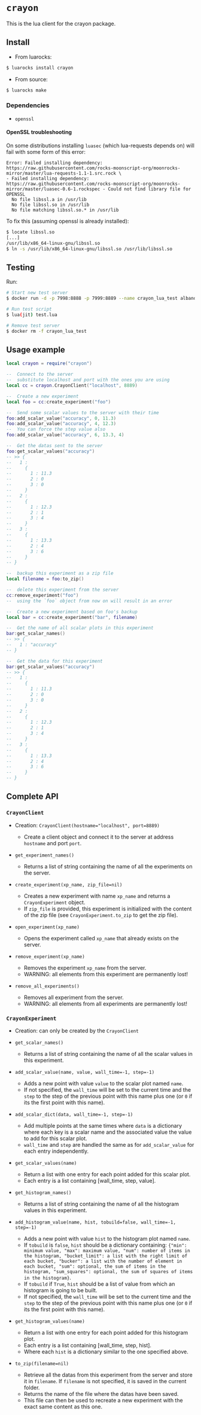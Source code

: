 # `crayon`

This is the lua client for the crayon package.


## Install

* From luarocks:
```bash
$ luarocks install crayon
```

* From source:
```bash
$ luarocks make
```

### Dependencies

* `openssl`


#### OpenSSL troubleshooting

On some distributions installing `luasec` (which lua-requests depends on) will
fail with some form of this error:

```
Error: Failed installing dependency: https://raw.githubusercontent.com/rocks-moonscript-org/moonrocks-mirror/master/lua-requests-1.1-1.src.rock \
- Failed installing dependency: https://raw.githubusercontent.com/rocks-moonscript-org/moonrocks-mirror/master/luasec-0.6-1.rockspec - Could not find library file for OPENSSL
  No file libssl.a in /usr/lib
  No file libssl.so in /usr/lib
  No file matching libssl.so.* in /usr/lib
```

To fix this (assuming openssl is already installed):

```bash
$ locate libssl.so
[...]
/usr/lib/x86_64-linux-gnu/libssl.so
$ ln -s /usr/lib/x86_64-linux-gnu/libssl.so /usr/lib/libssl.so
```


## Testing

Run:

```bash
# Start new test server
$ docker run -d -p 7998:8888 -p 7999:8889 --name crayon_lua_test alband/crayon

# Run test script
$ lua(jit) test.lua

# Remove test server
$ docker rm -f crayon_lua_test
```


## Usage example

```lua
local crayon = require("crayon")

--  Connect to the server
--  substitute localhost and port with the ones you are using
local cc = crayon.CrayonClient("localhost", 8889)

--  Create a new experiment
local foo = cc:create_experiment("foo")

--  Send some scalar values to the server with their time
foo:add_scalar_value("accuracy", 0, 11.3)
foo:add_scalar_value("accuracy", 4, 12.3)
--  You can force the step value also
foo:add_scalar_value("accuracy", 6, 13.3, 4)

--  Get the datas sent to the server
foo:get_scalar_values("accuracy")
-- >> {
--   1 :
--     {
--       1 : 11.3
--       2 : 0
--       3 : 0
--     }
--   2 :
--     {
--       1 : 12.3
--       2 : 1
--       3 : 4
--     }
--   3 :
--     {
--       1 : 13.3
--       2 : 4
--       3 : 6
--     }
-- }

--  backup this experiment as a zip file
local filename = foo:to_zip()

--  delete this experiment from the server
cc:remove_experiment("foo")
--  using the `foo` object from now on will result in an error

--  Create a new experiment based on foo's backup
local bar = cc:create_experiment("bar", filename)

--  Get the name of all scalar plots in this experiment
bar:get_scalar_names()
-- >> {
--   1 : "accuracy"
-- }

--  Get the data for this experiment
bar:get_scalar_values("accuracy")
-- >> {
--   1 :
--     {
--       1 : 11.3
--       2 : 0
--       3 : 0
--     }
--   2 :
--     {
--       1 : 12.3
--       2 : 1
--       3 : 4
--     }
--   3 :
--     {
--       1 : 13.3
--       2 : 4
--       3 : 6
--     }
-- }
```


## Complete API

### `CrayonClient`

* Creation: `CrayonClient(hostname="localhost", port=8889)`
  * Create a client object and connect it to the server at address `hostname` and port `port`.

* `get_experiment_names()`
  * Returns a list of string containing the name of all the experiments on the server.

* `create_experiment(xp_name, zip_file=nil)`
  * Creates a new experiment with name `xp_name` and returns a `CrayonExperiment` object.
  * If `zip_file` is provided, this experiment is initialized with the content of the zip file (see `CrayonExperiment.to_zip` to get the zip file).

* `open_experiment(xp_name)`
  * Opens the experiment called `xp_name` that already exists on the server.

* `remove_experiment(xp_name)`
  * Removes the experiment `xp_name` from the server.
  * WARNING: all elements from this experiment are permanently lost!

* `remove_all_experiments()`
  * Removes all experiment from the server.
  * WARNING: all elements from all experiments are permanently lost!


### `CrayonExperiment`

* Creation: can only be created by the `CrayonClient`

* `get_scalar_names()`
  * Returns a list of string containing the name of all the scalar values in this experiment.

* `add_scalar_value(name, value, wall_time=-1, step=-1)`
  * Adds a new point with value `value` to the scalar plot named `name`.
  * If not specified, the `wall_time` will be set to the current time and the `step` to the step of the previous point with this name plus one (or `0` if its the first point with this name).

* `add_scalar_dict(data, wall_time=-1, step=-1)`
  * Add multiple points at the same times where `data` is a dictionary where each key is a scalar name and the associated value the value to add for this scalar plot.
  * `wall_time` and `step` are handled the same as for `add_scalar_value` for each entry independently.

* `get_scalar_values(name)`
  * Return a list with one entry for each point added for this scalar plot.
  * Each entry is a list containing [wall_time, step, value].

* `get_histogram_names()`
  * Returns a list of string containing the name of all the histogram values in this experiment.

* `add_histogram_value(name, hist, tobuild=false, wall_time=-1, step=-1)`
  * Adds a new point with value `hist` to the histogram plot named `name`.
  * If `tobuild` is `false`, `hist` should be a dictionary containing: `{"min": minimum value, "max": maximum value, "num": number of items in the histogram, "bucket_limit": a list with the right limit of each bucket, "bucker": a list with the number of element in each bucket, "sum": optional, the sum of items in the histogram, "sum_squares": optional, the sum of squares of items in the histogram}`.
  * If `tobuild` if `True`, `hist` should be a list of value from which an histogram is going to be built.
  * If not specified, the `wall_time` will be set to the current time and the `step` to the step of the previous point with this name plus one (or `0` if its the first point with this name).

* `get_histogram_values(name)`
  * Return a list with one entry for each point added for this histogram plot.
  * Each entry is a list containing [wall_time, step, hist].
  * Where each `hist` is a dictionary similar to the one specified above.

* `to_zip(filename=nil)`
  * Retrieve all the datas from this experiment from the server and store it in `filename`. If `filename` is not specified, it is saved in the current folder.
  * Returns the name of the file where the datas have been saved.
  * This file can then be used to recreate a new experiment with the exact same content as this one.

